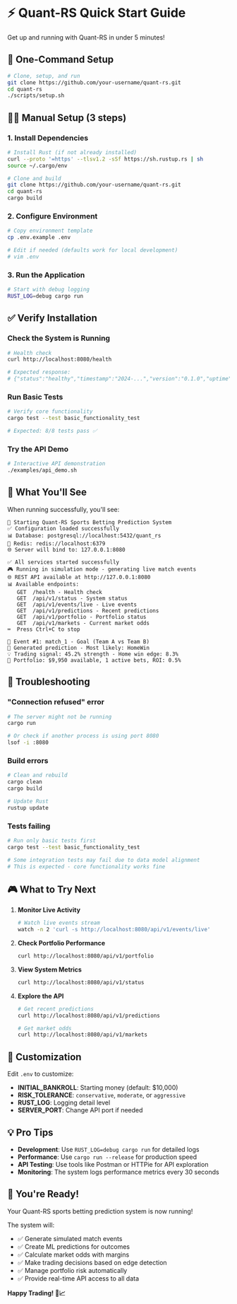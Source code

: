 # ⚡ Quant-RS Quick Start Guide

Get up and running with Quant-RS in under 5 minutes!

## 🚀 One-Command Setup

```bash
# Clone, setup, and run
git clone https://github.com/your-username/quant-rs.git
cd quant-rs
./scripts/setup.sh
```

## 🏃‍♂️ Manual Setup (3 steps)

### 1. Install Dependencies
```bash
# Install Rust (if not already installed)
curl --proto '=https' --tlsv1.2 -sSf https://sh.rustup.rs | sh
source ~/.cargo/env

# Clone and build
git clone https://github.com/your-username/quant-rs.git
cd quant-rs
cargo build
```

### 2. Configure Environment
```bash
# Copy environment template
cp .env.example .env

# Edit if needed (defaults work for local development)
# vim .env
```

### 3. Run the Application
```bash
# Start with debug logging
RUST_LOG=debug cargo run
```

## ✅ Verify Installation

### Check the System is Running
```bash
# Health check
curl http://localhost:8080/health

# Expected response:
# {"status":"healthy","timestamp":"2024-...","version":"0.1.0","uptime":"unknown"}
```

### Run Basic Tests
```bash
# Verify core functionality
cargo test --test basic_functionality_test

# Expected: 8/8 tests pass ✅
```

### Try the API Demo
```bash
# Interactive API demonstration
./examples/api_demo.sh
```

## 🎯 What You'll See

When running successfully, you'll see:

```
🚀 Starting Quant-RS Sports Betting Prediction System
✅ Configuration loaded successfully
📊 Database: postgresql://localhost:5432/quant_rs
🔄 Redis: redis://localhost:6379
🌐 Server will bind to: 127.0.0.1:8080

✅ All services started successfully
🎮 Running in simulation mode - generating live match events
🌐 REST API available at http://127.0.0.1:8080
📊 Available endpoints:
   GET  /health - Health check
   GET  /api/v1/status - System status
   GET  /api/v1/events/live - Live events
   GET  /api/v1/predictions - Recent predictions
   GET  /api/v1/portfolio - Portfolio status
   GET  /api/v1/markets - Current market odds
⌨️  Press Ctrl+C to stop

🏈 Event #1: match_1 - Goal (Team A vs Team B)
🎯 Generated prediction - Most likely: HomeWin
💡 Trading signal: 45.2% strength - Home win edge: 8.3%
💼 Portfolio: $9,950 available, 1 active bets, ROI: 0.5%
```

## 🚨 Troubleshooting

### "Connection refused" error
```bash
# The server might not be running
cargo run

# Or check if another process is using port 8080
lsof -i :8080
```

### Build errors
```bash
# Clean and rebuild
cargo clean
cargo build

# Update Rust
rustup update
```

### Tests failing
```bash
# Run only basic tests first
cargo test --test basic_functionality_test

# Some integration tests may fail due to data model alignment
# This is expected - core functionality works fine
```

## 🎮 What to Try Next

1. **Monitor Live Activity**
   ```bash
   # Watch live events stream
   watch -n 2 'curl -s http://localhost:8080/api/v1/events/live'
   ```

2. **Check Portfolio Performance**
   ```bash
   curl http://localhost:8080/api/v1/portfolio
   ```

3. **View System Metrics**
   ```bash
   curl http://localhost:8080/api/v1/status
   ```

4. **Explore the API**
   ```bash
   # Get recent predictions
   curl http://localhost:8080/api/v1/predictions
   
   # Get market odds
   curl http://localhost:8080/api/v1/markets
   ```

## 🔧 Customization

Edit `.env` to customize:
- **INITIAL_BANKROLL**: Starting money (default: $10,000)
- **RISK_TOLERANCE**: `conservative`, `moderate`, or `aggressive`
- **RUST_LOG**: Logging detail level
- **SERVER_PORT**: Change API port if needed

## 💡 Pro Tips

- **Development**: Use `RUST_LOG=debug cargo run` for detailed logs
- **Performance**: Use `cargo run --release` for production speed
- **API Testing**: Use tools like Postman or HTTPie for API exploration
- **Monitoring**: The system logs performance metrics every 30 seconds

## 🎉 You're Ready!

Your Quant-RS sports betting prediction system is now running! 

The system will:
- ✅ Generate simulated match events
- ✅ Create ML predictions for outcomes  
- ✅ Calculate market odds with margins
- ✅ Make trading decisions based on edge detection
- ✅ Manage portfolio risk automatically
- ✅ Provide real-time API access to all data

**Happy Trading! 🚀📈**